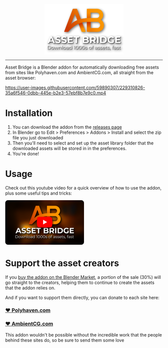 <p align="center">
  <img width=50% src="images/ab_logo_transparent_1k.png">
</p>

<hr>

Asset Bridge is a Blender addon for automatically downloading free assets from sites like Polyhaven.com and AmbientCG.com, all straight from the asset browser:

<!-- Cabin video: -->
<!-- Files downloading video: -->
https://user-images.githubusercontent.com/59890307/229310826-35a6f546-0dbb-445e-b2e3-57ebf8b7e9c0.mp4


# Installation

1. You can download the addon from the [releases page](https://github.com/strike-digital/asset_bridge/releases/latest)
1. In Blender go to Edit > Preferences > Addons > Install and select the zip file you just downloaded
1. Then you'll need to select and set up the asset library folder that the downloaded assets will be stored in in the preferences.
1. You're done!

# Usage

Check out this youtube video for a quick overview of how to use the addon, plus some useful tips and tricks:

<a href="https://youtu.be/lopmqNvIqZM?t=128" target="_blank">
<img src="images/ab_yt_preview.png" width=50%/>
</a>


# Support the asset creators

If you [buy the addon on the Blender Market](https://blendermarket.com/products/asset-bridge), a portion of the sale (30%) will go straight to the creators, helping them to continue to create the assets that the addon relies on.

And if you want to support them directly, you can donate to each site here:

### [:heart: Polyhaven.com](https://www.patreon.com/polyhaven)

### [:heart: AmbientCG.com](https://www.patreon.com/ambientCG)

This addon wouldn't be possible without the incredible work that the people behind these sites do, so be sure to send them some love